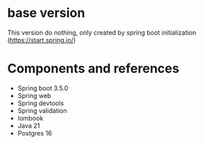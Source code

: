 # base version
This version do nothing, only created by spring boot initialization (https://start.spring.io/)

# Components and references
- Spring boot 3.5.0
- Spring web
- Spring devtools
- Spring validation
- lombook
- Java 21
- Postgres 16

